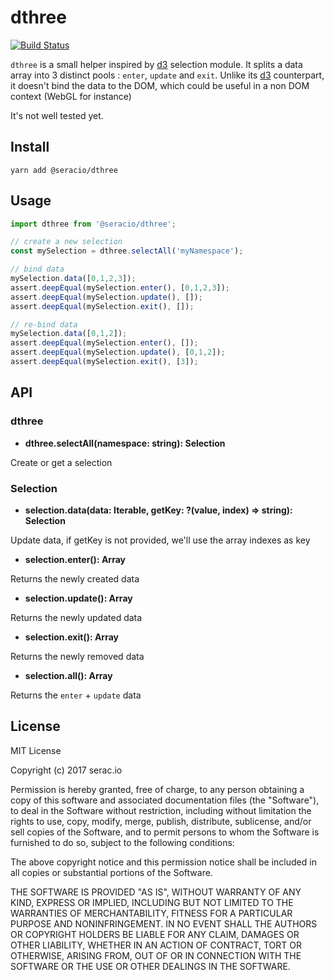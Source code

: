 # dthree

[![Build Status](https://travis-ci.org/seracio/dthree.svg?branch=master)](https://travis-ci.org/seracio/dthree)

`dthree` is a small helper inspired by [d3] selection module. 
It splits a data array into 3 distinct pools : `enter`, `update` and `exit`.
Unlike its [d3] counterpart, it doesn't bind the data to the DOM, which could 
   be useful in a non DOM context (WebGL for instance)
    
It's not well tested yet.     

## Install

```
yarn add @seracio/dthree
```

## Usage

```javascript
import dthree from '@seracio/dthree';

// create a new selection
const mySelection = dthree.selectAll('myNamespace');

// bind data
mySelection.data([0,1,2,3]);
assert.deepEqual(mySelection.enter(), [0,1,2,3]);
assert.deepEqual(mySelection.update(), []);
assert.deepEqual(mySelection.exit(), []);

// re-bind data
mySelection.data([0,1,2]);
assert.deepEqual(mySelection.enter(), []);
assert.deepEqual(mySelection.update(), [0,1,2]);
assert.deepEqual(mySelection.exit(), [3]);
```

## API

### dthree

* **dthree.selectAll(namespace: string): Selection**
 
Create or get a selection
  
### Selection

* **selection.data(data: Iterable<any>, getKey: ?(value, index) => string): Selection**
  
Update data, if getKey is not provided, we'll use the array indexes as key
 
* **selection.enter(): Array<any>**
  
Returns the newly created data 

* **selection.update(): Array<any>**
  
Returns the newly updated data 

* **selection.exit(): Array<any>**
  
Returns the newly removed data 

* **selection.all(): Array<any>**
  
Returns the `enter` + `update` data 

[d3]: https://d3js.org

## License

MIT License

Copyright (c) 2017 serac.io

Permission is hereby granted, free of charge, to any person obtaining a copy
of this software and associated documentation files (the "Software"), to deal
in the Software without restriction, including without limitation the rights
to use, copy, modify, merge, publish, distribute, sublicense, and/or sell
copies of the Software, and to permit persons to whom the Software is
furnished to do so, subject to the following conditions:

The above copyright notice and this permission notice shall be included in all
copies or substantial portions of the Software.

THE SOFTWARE IS PROVIDED "AS IS", WITHOUT WARRANTY OF ANY KIND, EXPRESS OR
IMPLIED, INCLUDING BUT NOT LIMITED TO THE WARRANTIES OF MERCHANTABILITY,
FITNESS FOR A PARTICULAR PURPOSE AND NONINFRINGEMENT. IN NO EVENT SHALL THE
AUTHORS OR COPYRIGHT HOLDERS BE LIABLE FOR ANY CLAIM, DAMAGES OR OTHER
LIABILITY, WHETHER IN AN ACTION OF CONTRACT, TORT OR OTHERWISE, ARISING FROM,
OUT OF OR IN CONNECTION WITH THE SOFTWARE OR THE USE OR OTHER DEALINGS IN THE
SOFTWARE.
